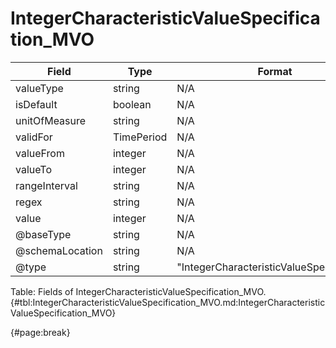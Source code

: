 <!--
    ATTENTION: This file was generated via gradle!
               Do NOT manually edit this file! Any such changes will be overwritten!
-->

# IntegerCharacteristicValueSpecification_MVO

| Field | Type | Format | Required |
| ------- | ------- | ------- | --- |
| valueType | string | N/A | No |
| isDefault | boolean | N/A | No |
| unitOfMeasure | string | N/A | No |
| validFor | TimePeriod | N/A | No |
| valueFrom | integer | N/A | No |
| valueTo | integer | N/A | No |
| rangeInterval | string | N/A | No |
| regex | string | N/A | No |
| value | integer | N/A | No |
| @baseType | string | N/A | No |
| @schemaLocation | string | N/A | No |
| @type | string | "IntegerCharacteristicValueSpecification" | Yes |

Table: Fields of IntegerCharacteristicValueSpecification_MVO. {#tbl:IntegerCharacteristicValueSpecification_MVO.md:IntegerCharacteristicValueSpecification_MVO}

{#page:break}
